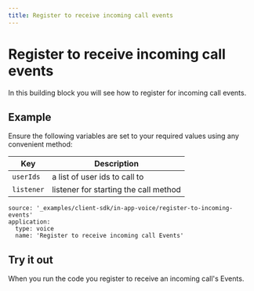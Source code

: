 ```yaml
---
title: Register to receive incoming call events
---
```


# Register to receive incoming call events

In this building block you will see how to register for incoming call events.

## Example

Ensure the following variables are set to your required values using any convenient method:

Key | Description
-- | --
`userIds` | a list of user ids to call to
`listener` | listener for starting the call method

```building_blocks
source: '_examples/client-sdk/in-app-voice/register-to-incoming-events'
application:
  type: voice
  name: 'Register to receive incoming call Events'
```

## Try it out

When you run the code you register to receive an incoming call's Events.
